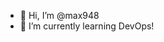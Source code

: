- 👋 Hi, I’m @max948
- 🌱 I’m currently learning DevOps!


<!---
max948/max948 is a ✨ special ✨ repository because its `README.md` (this file) appears on your GitHub profile.
You can click the Preview link to take a look at your changes.
--->

<!---
- 👀 I’m interested in ...
- 💞️ I’m looking to collaborate on ...
- 📫 How to reach me ...
--->

